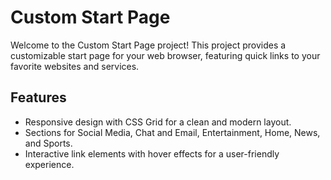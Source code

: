 # Custom Start Page

Welcome to the Custom Start Page project! This project provides a customizable start page for your web browser, featuring quick links to your favorite websites and services.

## Features

- Responsive design with CSS Grid for a clean and modern layout.
- Sections for Social Media, Chat and Email, Entertainment, Home, News, and Sports.
- Interactive link elements with hover effects for a user-friendly experience.
